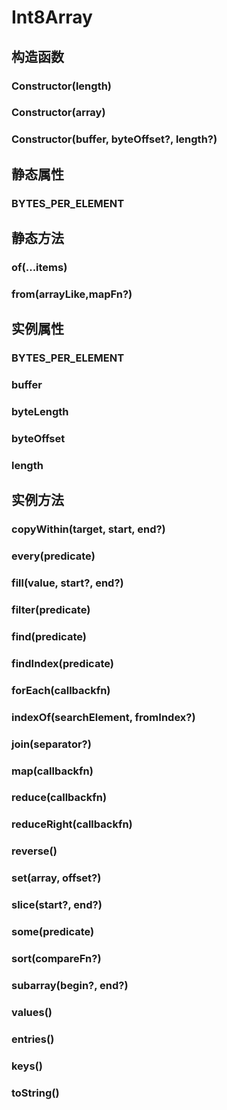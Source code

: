 # Int8Array


## 构造函数


### Constructor(length)

<!-- UTSJSON.Int8Array.Constructor.description -->

<!-- UTSJSON.Int8Array.Constructor.param -->

<!-- UTSJSON.Int8Array.Constructor.returnValue -->

<!-- UTSJSON.Int8Array.Constructor.compatibility -->

<!-- UTSJSON.Int8Array.Constructor.tutorial -->

### Constructor(array)

<!-- UTSJSON.Int8Array.Constructor_1.description -->

<!-- UTSJSON.Int8Array.Constructor_1.param -->

<!-- UTSJSON.Int8Array.Constructor_1.returnValue -->

<!-- UTSJSON.Int8Array.Constructor_1.compatibility -->

<!-- UTSJSON.Int8Array.Constructor_1.tutorial -->

### Constructor(buffer, byteOffset?, length?)

<!-- UTSJSON.Int8Array.Constructor_2.description -->

<!-- UTSJSON.Int8Array.Constructor_2.param -->

<!-- UTSJSON.Int8Array.Constructor_2.returnValue -->

<!-- UTSJSON.Int8Array.Constructor_2.compatibility -->

<!-- UTSJSON.Int8Array.Constructor_2.tutorial -->


## 静态属性


### BYTES_PER_ELEMENT

<!-- UTSJSON.Int8Array.BYTES_PER_ELEMENT.description -->

<!-- UTSJSON.Int8Array.BYTES_PER_ELEMENT.param -->

<!-- UTSJSON.Int8Array.BYTES_PER_ELEMENT.returnValue -->

<!-- UTSJSON.Int8Array.BYTES_PER_ELEMENT.compatibility -->

<!-- UTSJSON.Int8Array.BYTES_PER_ELEMENT.tutorial -->


## 静态方法


### of(...items)

<!-- UTSJSON.Int8Array.of.description -->

<!-- UTSJSON.Int8Array.of.param -->

<!-- UTSJSON.Int8Array.of.returnValue -->

<!-- UTSJSON.Int8Array.of.compatibility -->

<!-- UTSJSON.Int8Array.of.tutorial -->

### from(arrayLike,mapFn?)

<!-- UTSJSON.Int8Array.from.description -->

<!-- UTSJSON.Int8Array.from.param -->

<!-- UTSJSON.Int8Array.from.returnValue -->

<!-- UTSJSON.Int8Array.from.compatibility -->

<!-- UTSJSON.Int8Array.from.tutorial -->


## 实例属性


### BYTES_PER_ELEMENT

<!-- UTSJSON.Int8Array.BYTES_PER_ELEMENT.description -->

<!-- UTSJSON.Int8Array.BYTES_PER_ELEMENT.param -->

<!-- UTSJSON.Int8Array.BYTES_PER_ELEMENT.returnValue -->

<!-- UTSJSON.Int8Array.BYTES_PER_ELEMENT.compatibility -->

<!-- UTSJSON.Int8Array.BYTES_PER_ELEMENT.tutorial -->

### buffer

<!-- UTSJSON.Int8Array.buffer.description -->

<!-- UTSJSON.Int8Array.buffer.param -->

<!-- UTSJSON.Int8Array.buffer.returnValue -->

<!-- UTSJSON.Int8Array.buffer.compatibility -->

<!-- UTSJSON.Int8Array.buffer.tutorial -->

### byteLength

<!-- UTSJSON.Int8Array.byteLength.description -->

<!-- UTSJSON.Int8Array.byteLength.param -->

<!-- UTSJSON.Int8Array.byteLength.returnValue -->

<!-- UTSJSON.Int8Array.byteLength.compatibility -->

<!-- UTSJSON.Int8Array.byteLength.tutorial -->

### byteOffset

<!-- UTSJSON.Int8Array.byteOffset.description -->

<!-- UTSJSON.Int8Array.byteOffset.param -->

<!-- UTSJSON.Int8Array.byteOffset.returnValue -->

<!-- UTSJSON.Int8Array.byteOffset.compatibility -->

<!-- UTSJSON.Int8Array.byteOffset.tutorial -->

### length

<!-- UTSJSON.Int8Array.length.description -->

<!-- UTSJSON.Int8Array.length.param -->

<!-- UTSJSON.Int8Array.length.returnValue -->

<!-- UTSJSON.Int8Array.length.compatibility -->

<!-- UTSJSON.Int8Array.length.tutorial -->


## 实例方法


### copyWithin(target, start, end?)

<!-- UTSJSON.Int8Array.copyWithin.description -->

<!-- UTSJSON.Int8Array.copyWithin.param -->

<!-- UTSJSON.Int8Array.copyWithin.returnValue -->

<!-- UTSJSON.Int8Array.copyWithin.compatibility -->

<!-- UTSJSON.Int8Array.copyWithin.tutorial -->

### every(predicate)

<!-- UTSJSON.Int8Array.every.description -->

<!-- UTSJSON.Int8Array.every.param -->

<!-- UTSJSON.Int8Array.every.returnValue -->

<!-- UTSJSON.Int8Array.every.compatibility -->

<!-- UTSJSON.Int8Array.every.tutorial -->

### fill(value, start?, end?)

<!-- UTSJSON.Int8Array.fill.description -->

<!-- UTSJSON.Int8Array.fill.param -->

<!-- UTSJSON.Int8Array.fill.returnValue -->

<!-- UTSJSON.Int8Array.fill.compatibility -->

<!-- UTSJSON.Int8Array.fill.tutorial -->

### filter(predicate)

<!-- UTSJSON.Int8Array.filter.description -->

<!-- UTSJSON.Int8Array.filter.param -->

<!-- UTSJSON.Int8Array.filter.returnValue -->

<!-- UTSJSON.Int8Array.filter.compatibility -->

<!-- UTSJSON.Int8Array.filter.tutorial -->

### find(predicate)

<!-- UTSJSON.Int8Array.find.description -->

<!-- UTSJSON.Int8Array.find.param -->

<!-- UTSJSON.Int8Array.find.returnValue -->

<!-- UTSJSON.Int8Array.find.compatibility -->

<!-- UTSJSON.Int8Array.find.tutorial -->

### findIndex(predicate)

<!-- UTSJSON.Int8Array.findIndex.description -->

<!-- UTSJSON.Int8Array.findIndex.param -->

<!-- UTSJSON.Int8Array.findIndex.returnValue -->

<!-- UTSJSON.Int8Array.findIndex.compatibility -->

<!-- UTSJSON.Int8Array.findIndex.tutorial -->

### forEach(callbackfn)

<!-- UTSJSON.Int8Array.forEach.description -->

<!-- UTSJSON.Int8Array.forEach.param -->

<!-- UTSJSON.Int8Array.forEach.returnValue -->

<!-- UTSJSON.Int8Array.forEach.compatibility -->

<!-- UTSJSON.Int8Array.forEach.tutorial -->

### indexOf(searchElement, fromIndex?)

<!-- UTSJSON.Int8Array.indexOf.description -->

<!-- UTSJSON.Int8Array.indexOf.param -->

<!-- UTSJSON.Int8Array.indexOf.returnValue -->

<!-- UTSJSON.Int8Array.indexOf.compatibility -->

<!-- UTSJSON.Int8Array.indexOf.tutorial -->

### join(separator?)

<!-- UTSJSON.Int8Array.join.description -->

<!-- UTSJSON.Int8Array.join.param -->

<!-- UTSJSON.Int8Array.join.returnValue -->

<!-- UTSJSON.Int8Array.join.compatibility -->

<!-- UTSJSON.Int8Array.join.tutorial -->

### map(callbackfn)

<!-- UTSJSON.Int8Array.map.description -->

<!-- UTSJSON.Int8Array.map.param -->

<!-- UTSJSON.Int8Array.map.returnValue -->

<!-- UTSJSON.Int8Array.map.compatibility -->

<!-- UTSJSON.Int8Array.map.tutorial -->

### reduce(callbackfn)

<!-- UTSJSON.Int8Array.reduce.description -->

<!-- UTSJSON.Int8Array.reduce.param -->

<!-- UTSJSON.Int8Array.reduce.returnValue -->

<!-- UTSJSON.Int8Array.reduce.compatibility -->

<!-- UTSJSON.Int8Array.reduce.tutorial -->

### reduceRight(callbackfn)

<!-- UTSJSON.Int8Array.reduceRight.description -->

<!-- UTSJSON.Int8Array.reduceRight.param -->

<!-- UTSJSON.Int8Array.reduceRight.returnValue -->

<!-- UTSJSON.Int8Array.reduceRight.compatibility -->

<!-- UTSJSON.Int8Array.reduceRight.tutorial -->

### reverse()

<!-- UTSJSON.Int8Array.reverse.description -->

<!-- UTSJSON.Int8Array.reverse.param -->

<!-- UTSJSON.Int8Array.reverse.returnValue -->

<!-- UTSJSON.Int8Array.reverse.compatibility -->

<!-- UTSJSON.Int8Array.reverse.tutorial -->

### set(array, offset?)

<!-- UTSJSON.Int8Array.set.description -->

<!-- UTSJSON.Int8Array.set.param -->

<!-- UTSJSON.Int8Array.set.returnValue -->

<!-- UTSJSON.Int8Array.set.compatibility -->

<!-- UTSJSON.Int8Array.set.tutorial -->

### slice(start?, end?)

<!-- UTSJSON.Int8Array.slice.description -->

<!-- UTSJSON.Int8Array.slice.param -->

<!-- UTSJSON.Int8Array.slice.returnValue -->

<!-- UTSJSON.Int8Array.slice.compatibility -->

<!-- UTSJSON.Int8Array.slice.tutorial -->

### some(predicate)

<!-- UTSJSON.Int8Array.some.description -->

<!-- UTSJSON.Int8Array.some.param -->

<!-- UTSJSON.Int8Array.some.returnValue -->

<!-- UTSJSON.Int8Array.some.compatibility -->

<!-- UTSJSON.Int8Array.some.tutorial -->

### sort(compareFn?)

<!-- UTSJSON.Int8Array.sort.description -->

<!-- UTSJSON.Int8Array.sort.param -->

<!-- UTSJSON.Int8Array.sort.returnValue -->

<!-- UTSJSON.Int8Array.sort.compatibility -->

<!-- UTSJSON.Int8Array.sort.tutorial -->

### subarray(begin?, end?)

<!-- UTSJSON.Int8Array.subarray.description -->

<!-- UTSJSON.Int8Array.subarray.param -->

<!-- UTSJSON.Int8Array.subarray.returnValue -->

<!-- UTSJSON.Int8Array.subarray.compatibility -->

<!-- UTSJSON.Int8Array.subarray.tutorial -->

### values()

<!-- UTSJSON.Int8Array.values.description -->

<!-- UTSJSON.Int8Array.values.param -->

<!-- UTSJSON.Int8Array.values.returnValue -->

<!-- UTSJSON.Int8Array.values.compatibility -->

<!-- UTSJSON.Int8Array.values.tutorial -->

### entries()

<!-- UTSJSON.Int8Array.entries.description -->

<!-- UTSJSON.Int8Array.entries.param -->

<!-- UTSJSON.Int8Array.entries.returnValue -->

<!-- UTSJSON.Int8Array.entries.compatibility -->

<!-- UTSJSON.Int8Array.entries.tutorial -->

### keys()

<!-- UTSJSON.Int8Array.keys.description -->

<!-- UTSJSON.Int8Array.keys.param -->

<!-- UTSJSON.Int8Array.keys.returnValue -->

<!-- UTSJSON.Int8Array.keys.compatibility -->

<!-- UTSJSON.Int8Array.keys.tutorial -->

### toString()

<!-- UTSJSON.Int8Array.toString.description -->

<!-- UTSJSON.Int8Array.toString.param -->

<!-- UTSJSON.Int8Array.toString.returnValue -->

<!-- UTSJSON.Int8Array.toString.compatibility -->

<!-- UTSJSON.Int8Array.toString.tutorial -->


